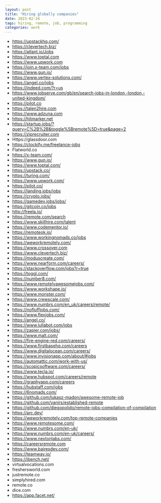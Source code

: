 ```yaml
---
layout: post
title: "Hiring globally companies"
date: 2023-02-24
tags: hiring, remote, job, programming
categories: work
---
```


- https://upstackhq.com/
- https://clevertech.biz/
- https://atlant.io/Jobs
- https://www.toptal.com
- https://www.upwork.com
- https://join.x-team.com/jobs
- https://www.gun.io/
- https://www.vertex-solutions.com/
- https://angel.co/jobs
- https://indeed.com/?r=us
- https://www.jobserve.com/gb/en/search-jobs-in-london,-london,-united-kingdom/
- https://pilot.co
- https://talen2hire.com
- https://www.adzuna.com
- https://hitmarker.net
- https://startup.jobs/?query=C%2B%2B&toggle%5Bremote%5D=true&page=2
- https://ziprecruiter.com
- Https://glassdoor.com
- https://clockify.me/freelance-jobs
- Flatworld.co
- https://x-team.com/
- https://www.gun.io/
- https://www.toptal.com/
- https://upstack.co/
- https://turing.com/
- https://www.upwork.com/
- https://pilot.co/
- https://landing.jobs/jobs
- https://crypto.jobs/
- https://gamedev.jobs/jobs/
- https://gitcoin.co/jobs
- http://freela.io/
- https://remote.com/search
- https://www.skillhire.com/talent
- https://www.codementor.io/
- https://remoteok.io/
- https://www.workingnomads.co/jobs
- https://weworkremotely.com/
- https://www.crossover.com
- https://www.clevertech.biz/
- https://moduscreate.com/
- https://www.nearform.com/careers/
- https://stackoverflow.com/jobs?r=true
- https://toggl.com/
- https://number8.com/
- https://www.remotelyawesomejobs.com/
- https://www.workshape.io/
- https://www.monster.com/
- https://www.crewscale.com/
- https://www.numbrs.com/en_uk/careers/remote/
- https://nofluffjobs.com/
- https://www.flexjobs.com/
- https://angel.co/
- https://www.lullabot.com/jobs
- https://zapier.com/jobs/
- https://www.malt.com/
- https://fire-engine-red.com/careers/
- https://www.firstbasehq.com/careers
- https://www.digitalocean.com/careers/
- https://www.invisionapp.com/about/#jobs
- https://automattic.com/work-with-us/
- https://scopicsoftware.com/careers/
- https://www.tecla.io/
- https://www.hubspot.com/careers/remote
- https://graphyapp.com/careers
- https://hubstaff.com/jobs
- https://6nomads.com/
- https://github.com/lukasz-madon/awesome-remote-job
- https://github.com/yanirs/established-remote
- https://github.com/diegopolido/remote-jobs-compilation-of-compilation
- https://arc.dev/
- https://weworkremotely.com/top-remote-companies
- https://www.remotesome.com/
- https://www.numbrs.com/en-uk/
- https://www.numbrs.com/en-uk/careers/
- https://www.nextonlabs.com/
- https://careersremote.com
- https://www.bairesdev.com/
- https://teamway.io/
- https://ibench.net/
- virtualvocations.com
- freshersworld.com
- justremote.co
- simplyhired.com
- remote.co
- dice.com
- https://app.facet.net/
